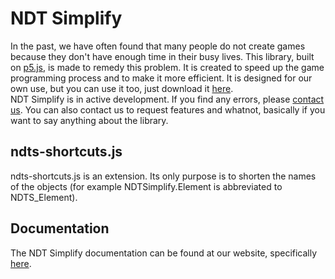 # NDT Simplify
In the past, we have often found that many people do not create games because they don't have enough time in their busy lives. This library, built on [p5.js](https://p5js.org/), is made to remedy this problem. It is created to speed up the game programming process and to make it more efficient. It is designed for our own use, but you can use it too, just download it [here](https://nonamiandevteam.000webhostapp.com/simplify/download/).<br/>
NDT Simplify is in active development. If you find any errors, please [contact us](https://nonamiandevteam.000webhostapp.com/contact-info.html). You can also contact us to request features and whatnot, basically if you want to say anything about the library.
## ndts-shortcuts.js
ndts-shortcuts.js is an extension. Its only purpose is to shorten the names of the objects (for example NDTSimplify.Element is abbreviated to NDTS_Element).
## Documentation
The NDT Simplify documentation can be found at our website, specifically [here](https://nonamiandevteam.000webhostapp.com/simplify/docs/).
